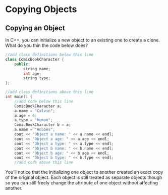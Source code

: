 # Copying Objects
## Copying an Object
In C++, you can initialize a new object to an existing one to create a clone. What do you thin the code below does?

```cpp
//add class definitions below this line
class ComicBookCharacter {
    public:
        string name;
        int age;
        string type;
};

//add class definitions above this line
int main() {
    //add code below this line
    ComicBookCharacter a;
    a.name = "Calvin";
    a.age = 6;
    a.type = "human";
    ComicBookCharacter b = a;
    a.name = "Hobbes";
    cout << "Object a name: " << a.name << endl;
    cout << "Object a age: " << a.age << endl;
    cout << "Object a type: " << a.type << endl;
    cout << "Object b name: " << b.name << endl;
    cout << "Object b age: " << b.age << endl;
    cout << "Object b type: " << b.type << endl;
    //add code above this line
```

You’ll notice that the initializing one object to another created an exact copy of the original object. Each object is still treated as separate objects though so you can still freely change the attribute of one object without affecting another.